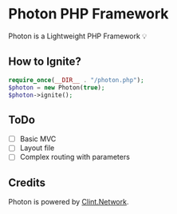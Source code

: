 # Photon PHP Framework

Photon is a Lightweight PHP Framework 💡

How to Ignite?
---
```php
require_once(__DIR__ . "/photon.php");
$photon = new Photon(true);
$photon->ignite();
```

ToDo
---

- [ ] Basic MVC
- [ ] Layout file
- [ ] Complex routing with parameters

Credits
---

Photon is powered by [Clint.Network](https://twitter.com/clint_network).
